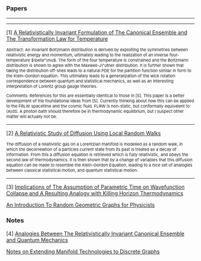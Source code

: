 <html>
<body>

<h3>Papers</h3>
<hr>
<hr>
<p> [1]
  <a href="https://iff3.github.io/RelativeInvariantThermo.pdf">A Relativistically Invariant Formulation of The Canonical Ensemble and The Transformation Law for Temperature</a> </p>
  <p style="font-size:11px;">
  Abstract: An invariant Boltzmann distribution is derived by exploiting the symmetries between relativistic energy and momentum, ultimately leading to the realization of an inverse four-temperature $\beta^\mu$. The form of the four temperature is constrained and the Boltzmann distribution is shown to agree with the Maxwell-J\"utner distribution. It is further shown that taking the distribution off-shell leads to a natural PDE for the partition function similar in form to the Klein-Gordon equation. This ultimately leads to a generalization of the wick rotation correspondence between quantum and statistical mechanics, as well as an interesting interpretation of Lorentz group gauge theories. 
  </p>
  
  <p style="font-size:11px;">
     Comments: References for this are essentially identical to those in [5]. This paper is a better development of the foundational ideas from [5]. Currently thinking about how this can be applied to the FRLW spacetime and the cosmic fluid. FLRW is non-static, but conformally equivalent to (A)dS. A photon bath should therefore be in thermodynamic equilibrium, but I suspect other matter will actually not be.
</p>

  <hr>
  <p> [2] <a href="https://iff3.github.io/RelativeDiffusion.pdf">A Relativistic Study of Diffusion Using Local Random Walks</a></p>
  <p style="font-size:11px;">
    The diffusion of a relativistic gas on a Lorentzian manifold is modelled as a random walk, in which the decorrelation of a particles current state from its past is treated as a decay of information. From this a diffusion equation is retrieved which is fully relativistic, and obeys the second law of thermodynamics. It is then shown that by a change of variables that this diffusion equation can be made to resemble the Klein-Gordon Equation, leading to a nice set of analogies between classical statistical motion, and quantum statistical motion.
</p>
  <hr>
  <p> [3] <a href="https://iff3.github.io/ParamTime.pdf">Implications of The Assumption of Parametric Time on Wavefunction Collapse and A Resulting Analogy with Killing Horizon Thermodynamics</a>
  <p><a href="https://iff3.github.io/RGGforPhys.pdf">An Introduction To Random Geometric Graphs for Physicists</a>
<h3>Notes</h3>
  <p> [4] <a href="https://arxiv.org/pdf/2007.03772.pdf">Analogies Between The Relativistically Invariant Canonical Ensemble and Quantum Mechanics</a>
  <p><a href="">Notes on Extending Manifold Technologies to Discrete Graphs</a></p>
  
  
  
  
  </body>
  </html>
